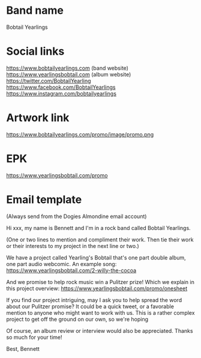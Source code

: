 # Band name
Bobtail Yearlings

# Social links
https://www.bobtailyearlings.com (band website)
https://www.yearlingsbobtail.com (album website)
https://twitter.com/BobtailYearling
https://www.facebook.com/BobtailYearlings
https://www.instagram.com/bobtailyearlings

# Artwork link
https://www.bobtailyearlings.com/promo/image/promo.png

# EPK
https://www.yearlingsbobtail.com/promo

# Email template
(Always send from the Dogies Almondine email account)

Hi xxx, my name is Bennett and I'm in a rock band called Bobtail Yearlings.

(One or two lines to mention and compliment their work. Then tie their work or their interests to my project in the next line or two.)

We have a project called Yearling's Bobtail that's one part double album, one part audio webcomic. An example song:
https://www.yearlingsbobtail.com/2-willy-the-cocoa

And we promise to help rock music win a Pulitzer prize! Which we explain in this project overview:
https://www.yearlingsbobtail.com/promo/onesheet

If you find our project intriguing, may I ask you to help spread the word about our Pulitzer promise? It could be a quick tweet, or a favorable mention to anyone who might want to work with us. This is a rather complex project to get off the ground on our own, so we're hoping

Of course, an album review or interview would also be appreciated. Thanks so much for your time!

Best,
Bennett

